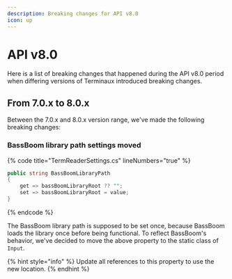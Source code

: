 ```yaml
---
description: Breaking changes for API v8.0
icon: up
---
```


# API v8.0

Here is a list of breaking changes that happened during the API v8.0 period when differing versions of Terminaux introduced breaking changes.

## From 7.0.x to 8.0.x

Between the 7.0.x and 8.0.x version range, we've made the following breaking changes:

### BassBoom library path settings moved

{% code title="TermReaderSettings.cs" lineNumbers="true" %}
```csharp
public string BassBoomLibraryPath
{
    get => bassBoomLibraryRoot ?? "";
    set => bassBoomLibraryRoot = value;
}
```
{% endcode %}

The BassBoom library path is supposed to be set once, because BassBoom loads the library once before being functional. To reflect BassBoom's behavior, we've decided to move the above property to the static class of `Input`.

{% hint style="info" %}
Update all references to this property to use the new location.
{% endhint %}
